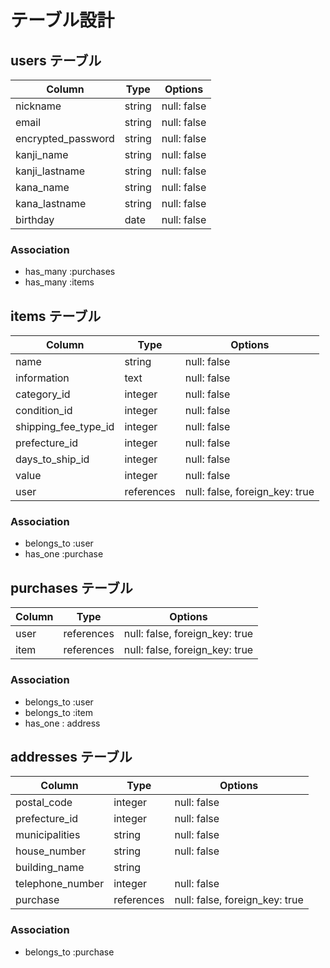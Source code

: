 # テーブル設計

## users テーブル

| Column             | Type   | Options     |
| ------------------ | ------ | ----------- |
| nickname           | string | null: false |
| email              | string | null: false |
| encrypted_password | string | null: false |
| kanji_name         | string | null: false |
| kanji_lastname     | string | null: false |
| kana_name          | string | null: false |
| kana_lastname      | string | null: false |
| birthday           | date   | null: false |

### Association

- has_many :purchases
- has_many :items

## items テーブル

| Column               | Type       | Options                        |
| -----------------    | ---------- | ------------------------------ |
| name                 | string     | null: false                    |
| information          | text       | null: false                    |
| category_id          | integer    | null: false                    |
| condition_id         | integer    | null: false                    |
| shipping_fee_type_id | integer    | null: false                    |
| prefecture_id        | integer    | null: false                    |
| days_to_ship_id      | integer    | null: false                    |
| value                | integer    | null: false                    |
| user                 | references | null: false, foreign_key: true |

### Association

- belongs_to :user
- has_one :purchase

## purchases テーブル

| Column | Type       | Options                        |
| ------ | ---------- | ------------------------------ |
| user   | references | null: false, foreign_key: true |
| item   | references | null: false, foreign_key: true |

### Association

- belongs_to :user
- belongs_to :item
- has_one : address

## addresses テーブル

| Column           | Type       | Options                        |
| ---------------- | ---------- | ------------------------------ |
| postal_code      | integer    | null: false                    |
| prefecture_id    | integer    | null: false                    |
| municipalities   | string     | null: false                    |
| house_number     | string     | null: false                    |
| building_name    | string     |                                |
| telephone_number | integer    | null: false                    |
| purchase         | references | null: false, foreign_key: true |

### Association
- belongs_to :purchase
